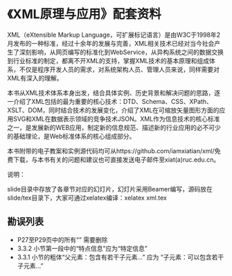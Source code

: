 《XML原理与应用》配套资料
===

XML（eXtensible Markup Language，可扩展标记语言）是由W3C于1998年2月发布的一种标准，经过十余年的发展与完善，XML相关技术已经对当今社会产生了深刻影响，从网页编写的标准化到WebService，从异构系统之间的数据交换到行业标准的制定，都离不开XML的支持，掌握XML技术的基本原理和组成体系，不仅是程序开发人员的需求，对系统架构人员、管理人员来说，同样需要对XML有深入的理解。

本书从XML技术体系本身出发，结合具体实例、历史背景和解决问题的思路，逐一介绍了XML包括的最为重要的核心技术：DTD、Schema、CSS、XPath、XSLT、DOM，同时结合技术的发展变化，介绍了XML在可缩放矢量图形方面的应用SVG和XML在数据表示领域的竞争技术JSON。XML作为信息技术的核心标准之一，是发展新的WEB应用，制定新的信息规范、描述新的行业应用的必不可少的基础理论，是Web标准体系的核心组成部分。

本书附带的电子教案和实例源代码均可从https://github.com/iamxiatian/xml/免费下载，与本书有关的问题和建议也可直接发送电子邮件至xiat(a)ruc.edu.cn。

说明：

slide目录中存放了各章节对应的幻灯片，幻灯片采用Beamer编写，源码放在slide/tex目录下，大家可通过xelatex编译：xelatex xml.tex

勘误列表
--------------------------
* P27至P29页中的所有“</message>” 需要删除
* 3.3.2 小节第一段中的“特点信息”应为“特定信息”
* 3.3.1 小节的粗体“父元素：包含有若干子元素...” 应为 “子元素：可以包含若干子元素...”
